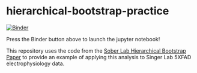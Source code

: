 # hierarchical-bootstrap-practice

[![Binder](https://mybinder.org/badge_logo.svg)](https://mybinder.org/v2/gh/stephprince/hierarchical-bootstrap-practice.git/master?filepath=hierarchical-bootstrap-ripple-abundance-test.ipynb)

Press the Binder button above to launch the jupyter notebook!

This repository uses the code from the [Sober Lab Hierarchical Bootstrap Paper](https://github.com/soberlab/Hierarchical-Bootstrap-Paper) to provide an example of applying this analysis to Singer Lab 5XFAD electrophysiology data.
